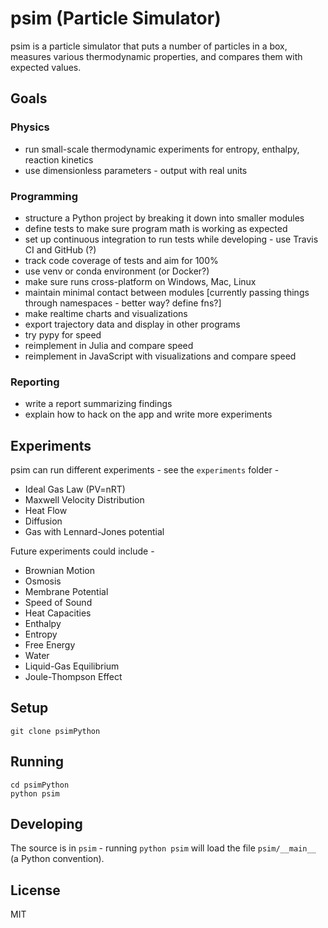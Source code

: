 # psim (Particle Simulator)

psim is a particle simulator that puts a number of particles in a box, measures various thermodynamic properties, and compares them with expected values. 


## Goals

### Physics

- run small-scale thermodynamic experiments for entropy, enthalpy, reaction kinetics
- use dimensionless parameters - output with real units
 
### Programming

- structure a Python project by breaking it down into smaller modules
- define tests to make sure program math is working as expected
- set up continuous integration to run tests while developing - use Travis CI and GitHub (?)
- track code coverage of tests and aim for 100%
- use venv or conda environment (or Docker?)
- make sure runs cross-platform on Windows, Mac, Linux
- maintain minimal contact between modules [currently passing things through namespaces - better way? define fns?]
- make realtime charts and visualizations
- export trajectory data and display in other programs
- try pypy for speed
- reimplement in Julia and compare speed
- reimplement in JavaScript with visualizations and compare speed

### Reporting

- write a report summarizing findings
- explain how to hack on the app and write more experiments


## Experiments

psim can run different experiments - see the `experiments` folder - 

- Ideal Gas Law (PV=nRT)
- Maxwell Velocity Distribution
- Heat Flow
- Diffusion
- Gas with Lennard-Jones potential

Future experiments could include -

- Brownian Motion
- Osmosis
- Membrane Potential
- Speed of Sound
- Heat Capacities
- Enthalpy
- Entropy
- Free Energy
- Water
- Liquid-Gas Equilibrium
- Joule-Thompson Effect


## Setup

    git clone psimPython


## Running

    cd psimPython
    python psim


## Developing

The source is in `psim` - running `python psim` will load the file `psim/__main__` (a Python convention).


## License

MIT
